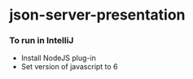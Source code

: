 # json-server-presentation

### To run in IntelliJ
- Install NodeJS plug-in
- Set version of javascript to 6
